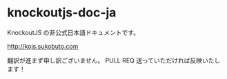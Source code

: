 knockoutjs-doc-ja
=================

KnockoutJS の非公式日本語ドキュメントです。

http://kojs.sukobuto.com

翻訳が進まず申し訳ございません。
PULL REQ 送っていただければ反映いたします！
